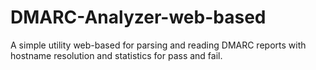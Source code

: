 # DMARC-Analyzer-web-based
A simple utility web-based for parsing and reading DMARC reports with hostname resolution and statistics for pass and fail.
